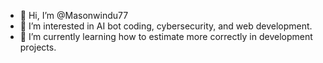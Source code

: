 - 👋 Hi, I’m @Masonwindu77
- 👀 I’m interested in AI bot coding, cybersecurity, and web development.
- 🌱 I’m currently learning how to estimate more correctly in development projects. 
